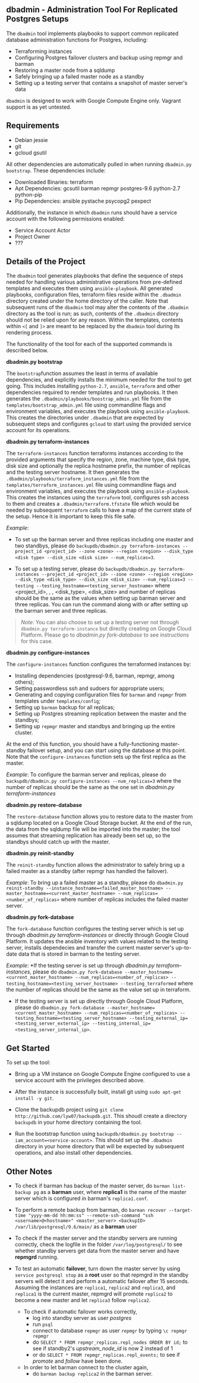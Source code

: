 ## dbadmin - Administration Tool For Replicated Postgres Setups

The `dbadmin` tool implements playbooks to support common replicated database administration functions for Postgres, including:

- Terraforming instances
- Configuring Postgres failover clusters and backup using repmgr and barman
- Restoring a master node from a sqldump
- Safely bringing up a failed master node as a standby
- Setting up a testing server that contains a snapshot of master server's data

`dbadmin` is designed to work with Google Compute Engine only. Vagrant support is as yet untested.

Requirements
----------------------
- Debian jessie
- git
- gcloud gsutil

All other dependencies are automatically pulled in when running `dbadmin.py bootstrap`. These dependencies include:

- Downloaded Binaries: terraform
- Apt Dependencies: gcsutil barman repmgr postgres-9.6 python-2.7 python-pip
- Pip Dependencies: ansible pystache psycopg2 pexpect

Additionally, the instance in which `dbadmin` runs should have a service account with the following permissions enabled:

- Service Account Actor
- Project Owner
- ???

Details of the Project
----------------------

The `dbadmin` tool generates playbooks that define the sequence of steps needed for handling various administrative operations from pre-defined templates and executes them
using `ansible-playbook`. All generated playbooks, configuration files, terraform files reside within the `.dbadmin` directory created under the home directory of the caller. Note that subsequent runs of the `dbadmin` tool may alter the contents of the `.dbadmin` directory as the tool is run; as such, contents of the `.dbadmin` directory should not be relied upon for any reason. Within the templates, contents within `<[` and `]>` are meant to be replaced by the `dbadmin` tool during its rendering process. 

The functionality of the tool for each of the supported commands is described below.

**dbadmin.py bootstrap**

The `bootstrap`function assumes the least in terms of available dependencies, and explicitly installs the minimum needed for the tool to get going. This includes installing
`python-2.7`, `ansible`, `terraform` and other dependencies required to render templates and run playbooks. It then generates the `.dbadmin/playbooks/boostrap_admin.yml` file from
the `templates/bootstrap_admin.yml` file using commandline flags and environment variables, and executes the playbook using `ansible-playbook`. This creates the directories under `.dbadmin` that are expected by subsequent steps and configures `gcloud` to start using the provided service account for its operations. 

**dbadmin.py terraform-instances**

The `terraform-instances` function terraforms instances according to the provided arguments that specify the region, zone, machine type, disk type, disk size and optionally the replica hostname prefix, the number of replicas and the testing server hostname. It then generates the `.dbadmin/playbooks/terraform_instances.yml` file from the `templates/terraform_instances.yml` file using commandline flags and environment variables, and executes the playbook using `ansible-playbook`. This creates the instances using the `terraform` tool, configures ssh access to them and creates a `.dbadmin/terraform.tfstate` file which would be needed by subsequent `terraform` calls to have a map of the current state of the setup. Hence it is important to keep this file safe. 

*Example*: 
* To set up the barman server and three replicas including one master and two standbys, please do `backupdb/dbadmin.py terraform-instances --project_id <project_id> --zone <zone> --region <region> --disk_type <disk type> --disk_size <disk size> --num_replicas=3`. 

* To set up a testing server, please do `backupdb/dbadmin.py terraform-instances --project_id <project_id> --zone <zone> --region <region> --disk_type <disk_type> --disk_size <disk_size> --num_replicas=3 --testing --testing_hostname=<testing_server_hostname>` where <project_id>, <zone>, <region>, <disk_type>, <disk_size> and number of replicas should be the same as the values when setting up barman server and three replicas. You can run the command along with or after setting up the barman server and three replicas.

> *Note*: You can also choose to set up a testing server not through `dbadmin.py terraform-instance` but directly creating on Google Cloud Platform. Please go to *dbadmin.py fork-database* to see instructions for this case.

**dbadmin.py configure-instances**

The `configure-instances` function configures the terraformed instances by:

- Installing dependencies (postgresql-9.6, barman, repmgr, among others);
- Setting passwordless ssh and sudoers for appropriate users;
- Generating and copying configuration files for `barman` and `repmgr` from templates under `templates/config`;
- Setting up `barman` backup for all replicas;
- Setting up Postgres streaming replication between the master and the standbys;
- Setting up `repmgr` master and standbys and bringing up the entire cluster.

At the end of this function, you should have a fully-functioning master-standby failover setup, and you can start using the database at this point. Note that the `configure-instances` function sets up the first replica as the master. 

*Example*:
To configure the barman server and replicas, please do `backupdb/dbadmin.py configure-instances --num_replicas=3` where the number of replicas should be the same as the one set in *dbadmin.py terraform-instances*

**dbadmin.py restore-database**

The `restore-database` function allows you to restore data to the master from a sqldump located on a Google Cloud Storage bucket. At the end of the run, the data from the sqldump file will be imported into the master; the tool assumes that streaming replication has already been set up, so the standbys should catch up with the master. 

**dbadmin.py reinit-standby**

The `reinit-standby` function allows the administrator to safely bring up a failed master as a standby (after repmgr has handled the failover).

*Example*:
To bring up a failed master as a standby, please do `dbadmin.py reinit-standby --instance_hostname=<failed_master_hostname> --master_hostname=<current_master_hostname> --num_replicas=<number_of_replicas>` where number of replicas includes the failed master server.

**dbadmin.py fork-database**

The `fork-database` function configures the testing server which is set up through *dbadmin.py terraform-instances* or directly through Google Cloud Platform. It updates the ansible inventory with values related to the testing server, installs dependecies and transfer the current master server's up-to-date data that is stored in barman to the testing server.

*Example*:
*If the testing server is set up through *dbadmin.py terraform-instances*, please do `dbadmin.py fork-database --master_hostname=<current_master_hostname> --num_replicas=<number_of_replicas> --testing_hostname=<testing_server_hostname> --testing_terraformed` where the number of replicas should be the same as the value set up in terraform.

* If the testing server is set up directly through Google Cloud Platform, please do `dbadmin.py fork-database --master_hostname=<current_master_hostname> --num_replicas=<number_of_replicas> --testing_hostname=<testing_server_hostname> --testing_external_ip=<testing_server_external_ip> --testing_internal_ip=<testing_server_internal_ip>`.

Get Started
----------------------
To set up the tool:

* Bring up a VM instance on Google Compute Engine configured to use a service account with the privileges described above.
 
* After the instance is successfully built, install git using `sudo apt-get install -y git`.

* Clone the backupdb project using `git clone http://github.com/lyw07/backupdb.git`. This shoudl create a directory `backupdb` in your home directory containing the tool.

* Run the bootstrap function using `backupdb/dbadmin.py bootstrap --iam_account=<service-account>`. This should set up the `.dbadmin` directory in your home directory that will be expected by subsequent operations, and also install other dependencies. 

Other Notes
------------------------

* To check if barman has backup of the master server, do `barman list-backup pg` as a **barman** user, where **replica1** is the name of the master server which is configured in barman's `replica1.conf`. 

* To perform a remote backup from barman, do `barman recover --target-time "yyyy-mm-dd hh:mm:ss" --remote-ssh-command "ssh <username>@<hostname>" <master_server> <backupID> /var/lib/postgresql/9.6/main/` as a **barman** user

* To check if the master server and the standby servers are running correctly, check the logfile in the folder `/var/log/postgresql/` to see whether standby servers get data from the master server and have **repmgrd** running.

* To test an automatic **failover**, turn down the master server by using `service postgresql stop` as a **root** user so that repmgrd in the standby servers will detect it and perform a automatic failover after 15 seconds. Assuming the instances are `replica1`, `replica2` and `replica3`, and `replica1` is the current master, repmgrd will promote `replica2` to become a new master and let `replica3` follow `replica2`.
	* To check if automatic failover works correctly, 
		* log into standby server as user *postgres*
		* run `psql`
		* connect to database `repmgr` as user `repmgr` by typing `\c repmgr repmgr`
		* do `SELECT * FROM repmgr_replicas.repl_nodes ORDER BY id;` to see if standby2's *upstream_node_id* is now 2 instead of 1
		* or do `SELECT * FROM repmgr_replicas.repl_events;` to see if *promote* and *follow* have been done.
	* In order to let barman connect to the cluster again, 
		* do `barman backup replica2` in the barman server.

